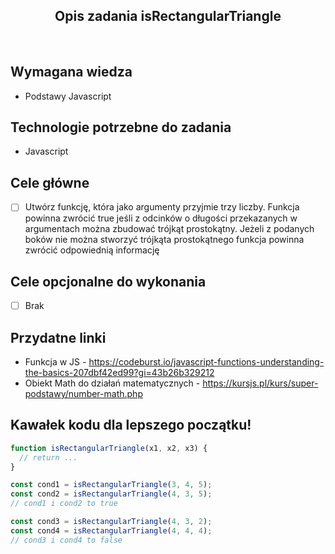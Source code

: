 <h2 align="center">Opis zadania isRectangularTriangle </h2>

<br>

## Wymagana wiedza

- Podstawy Javascript

## Technologie potrzebne do zadania

- Javascript

## Cele główne

- [ ] Utwórz funkcję, która jako argumenty przyjmie trzy liczby. Funkcja powinna zwrócić true jeśli z odcinków o długości przekazanych w argumentach można zbudować trójkąt prostokątny. Jeżeli z podanych boków nie można stworzyć trójkąta prostokątnego funkcja powinna zwrócić odpowiednią informację

## Cele opcjonalne do wykonania

- [ ] Brak

## Przydatne linki

- Funkcja w JS - https://codeburst.io/javascript-functions-understanding-the-basics-207dbf42ed99?gi=43b26b329212
- Obiekt Math do działań matematycznych - https://kursjs.pl/kurs/super-podstawy/number-math.php

## Kawałek kodu dla lepszego początku!

```javascript
function isRectangularTriangle(x1, x2, x3) {
  // return ...
}

const cond1 = isRectangularTriangle(3, 4, 5);
const cond2 = isRectangularTriangle(4, 3, 5);
// cond1 i cond2 to true

const cond3 = isRectangularTriangle(4, 3, 2);
const cond4 = isRectangularTriangle(4, 4, 4);
// cond3 i cond4 to false
```
